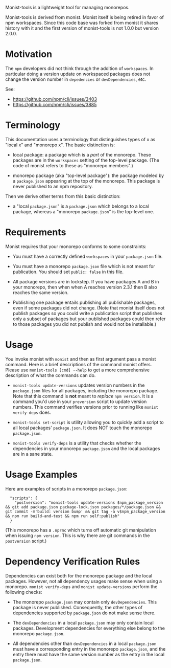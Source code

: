 Monist-tools is a lightweight tool for managing monorepos.

Monist-tools is derived from monist. Monist itself is being retired in favor of
npm workspaces. Since this code base was forked from monist it shares history
with it and the first version of monist-tools is not 1.0.0 but version 2.0.0.

Motivation
==========

The ``npm`` developers did not think through the addition of ``workspaces``. In
particular doing a version update on workspaced packages does not change the
version number in ``depedencies`` or ``devDependencies``, etc.

See:

* https://github.com/npm/cli/issues/3403
* https://github.com/npm/cli/issues/3885

Terminology
===========

This documentation uses a terminology that distinguishes types of x as "local x"
and "monorepo x". The basic distinction is:

* local package: a package which is a *part* of the monorepo. These packages are
in the ``workspaces`` setting of the top-level package. (The code of monist
refers to these as "monorepo members".)

* monorepo package (aka "top-level package"): the package modeled by a
``package.json`` appearing at the top of the monorepo. This package is never
published to an npm repository.

Then we derive other terms from this basic distinction:

* a "local ``package.json``" is a ``package.json`` which belongs to a local
  package, whereas a "monorepo ``package.json``" is the top-level one.

Requirements
============

Monist requires that your monorepo conforms to some constraints:

 * You must have a correctly defined ``workspaces`` in your ``package.json``
   file.

 * You must have a monorepo ``package.json`` file which is not meant for
   publication. You should set ``public: false`` in this file.

 * All package versions are in lockstep. If you have packages A and B in your
   monorepo, then when when A reaches version 2.3.1 then B also reaches the same
   version.

 * Publishing one package entails publishing all publishable packages, even if
   some packages did not change. (Note that monist itself does not publish
   packages so you could write a publication script that publishes only a subset
   of packages but your published packages could then refer to those packages
   you did not publish and would not be installable.)

Usage
=====

You invoke monist with ``monist`` and then as first argument pass a monist
command. Here is a brief descriptions of the command monist offers. Please use
``monist-tools [cmd] --help`` to get a more comprehensive description of what
the commands can do.

* ``monist-tools update-versions`` updates version numbers in the
  ``package.json`` files for all packages, including the monorepo package. Note
  that this command is **not** meant to *replace* ``npm version``. It is a
  command you'd use in your ``preversion`` script to update version
  numbers. This command verifies versions prior to running like ``monist
  verify-deps`` does.

* ``monist-tools set-script`` is utility allowing you to quickly add a script to
  all local packages' ``package.json``. It does NOT touch the monorepo
  ``package.json``.

* ``monist-tools verify-deps`` is a utility that checks whether the dependencies
  in your monorepo ``package.json`` and the local packages are in a sane state.

Usage Examples
==============

Here are examples of scripts in a monorepo ``package.json``:

```
  "scripts": {
    "postversion": "monist-tools update-versions $npm_package_version && git add package.json package-lock.json packages/*/package.json && git commit -m'build: version bump' && git tag -a v$npm_package_version && npm run build-and-test && npm run self:publish"
  }
```

(This monorepo has a ``.nprmc`` which turns off automatic git manipulation when
issuing ``npm version``. This is why there are git commands in the
``postversion`` script.)

Dependency Verification Rules
=============================

Dependencies can exist both for the monorepo package and the local
packages. However, not all dependency usages make sense when using a
monorepo. ``monist verify-deps`` and ``monist update-versions`` perform the
following checks:

* The monorepo ``package.json`` may contain only ``devDependencies``. This
  package is never published. Consequently, the other types of dependencies
  supported by ``package.json`` do not make sense there.

* The ``devDependencies`` in a local ``package.json`` may only contain local
  packages. Development dependencies for everything else belong to the monorepo
  ``package.json``.

* All dependencies other than ``devDependencies`` in a local ``package.json``
  must have a corresponding entry in the monorepo ``package.json``, and the
  entry there must have the same version number as the entry in the local
  ``package.json``.

<!--  LocalWords:  monorepos npm json mylib ajax monorepo cd ln cmd deps nprmc
 -->
<!--  LocalWords:  preversion postversion m'build subcommand devDependencies
 -->
<!--  LocalWords:  optionalDependencies peerDependencies bundleDependencies dev
 -->
